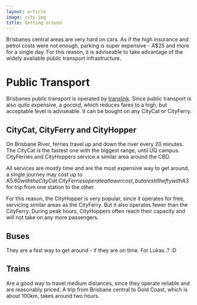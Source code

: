 ```yaml
---
layout: article
image: city.jpg
title: Getting around
---
```


Brisbanes central areas are very hard on cars. As if the high insurance and petrol
costs were not enough, parking is super expensive - A$25 and more for a single day.
For this reason, it is adviseable to take advantage of the widely available public
transport infrastructure.

# Public Transport
Brisbanes public transport is operated by [translink](http://translink.com.au).
Since public transport is also quite expensive, a *gocard*, which reduces fares to a high,
but acceptable level is adviseable. It can be bought on any CityCat or CityFerry.

## CityCat, CityFerry and CityHopper
On Brisbane River, ferries travel up and down the river every 20 minutes.
The CityCat is the fastest one with the biggest range, until UQ campus.
CityFerries and CityHoppers service a similar area around the CBD.

All services are mostly time and are the most expensive way to get around,
a single journey may cost up to A$5.60 with the CityCat. CityFerries operate
at lower cost, but are still hefty with A$3 for trip from one station to the other.

For this reason, the CityHopper is very popular, since it operates for free,
servicing similar areas as the CityFerry. But it also operates fewer than the CityFerry.
During peak hours, CityHoppers often reach their capacity and will not take on any more passengers.

## Buses
They are a fast way to get around - if they are on time.
For Lukas..? :D

## Trains
Are a good way to travel medium distances, since they operate reliable and are reasonably priced.
A trip from Brisbane central to Gold Coast, which is about 100km, takes around two hours.
